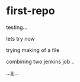# first-repo

testing...

lets try now

trying making of a file


combining two jenkins job
..



...jjj...
